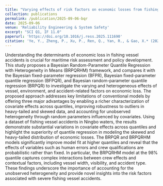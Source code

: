 ```yaml
---
title: "Varying effects of risk factors on economic losses from fishing vessel accidents: A Bayesian random-parameter quantile regression with heterogeneity in means"
collection: publications
permalink: /publication/2025-09-06-bqr
date: 2025-09-06
venue: 'Reliability Engineering & System Safety'
excerpt: "SCI Q1, IF 11.0"
paperurl: 'https://doi.org/10.1016/j.ress.2025.111690'
citation: 'Ye, Y., Zheng, P., Xu, P., Ren, Q., Yan, R., & Gao, X.* (2025). &quot;Varying effects of risk factors on economic losses from fishing vessel accidents: A Bayesian random-parameter quantile regression with heterogeneity in means.&quot; <i>Reliability Engineering & System Safety</i>, 266, 111690.'
---
```

Understanding the determinants of economic loss in fishing vessel accidents is crucial for maritime risk assessment and policy development. This study proposes a Bayesian Random-Parameter Quantile Regression with Heterogeneity in Means (BRPQRHM) framework, and compares it with the Bayesian fixed-parameter regression (BFPR), Bayesian fixed-parameter quantile regression (BFPQR), and Bayesian random-parameter quantile regression (BRPQR) to investigate the varying and heterogeneous effects of vessel, environment, and accident-related factors on economic loss. The proposed approach addresses key limitations of conventional models by offering three major advantages by enabling a richer characterization of covariate effects across quantiles, improving robustness to outliers in heavy-tailed and skewed data, and accounting for unobserved heterogeneity through random parameters influenced by covariates. Using a dataset of fishing vessel accidents in Ningbo waters, the results demonstrate substantial variations in covariate effects across quantiles and highlight the superiority of quantile regression in modeling the skewed and heavy-tailed distribution of economic losses. The BRPQR and BRPQRHM models significantly improve model fit at higher quantiles and reveal that the effects of variables such as human errors and crew qualifications are probabilistic rather than fixed. In particular, the BRPQRHM model at the 98% quantile captures complex interactions between crew effects and contextual factors, including vessel width, visibility, and accident type. These findings underscore the importance of accounting for the unobserved heterogeneity and provide novel insights into the risk factors associated with severe fishing vessel accidents.
